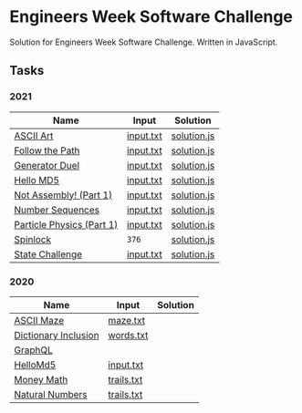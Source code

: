 # Engineers Week Software Challenge

Solution for Engineers Week Software Challenge. Written in JavaScript.

## Tasks

### 2021

|Name | Input | Solution |
|-----|-------|----------|
|[ASCII Art](./2021/ASCII%20Art/README.md)|[input.txt](./2021/ASCII%20Art/input.txt)|[solution.js](./2021/ASCII%20Art/solution.js)||
|[Follow the Path](./2021/Follow%20the%20Path/README.md)|[input.txt](./2021/Follow%20the%20Path/input.txt)|[solution.js](./2021/Follow%20the%20Path/solution.js)|
|[Generator Duel](./2021/Generator%20Duel/README.md)|[input.txt](./2021/Generator%20Duel/input.txt)|[solution.js](./2021/Generator%20Duel/solution.js)|
|[Hello MD5](./2021/Hello%20MD5/README.md)|[input.txt](./2021/Hello%20MD5/input.txt)|[solution.js](./2021/Hello%20MD5/solution.js)|
|[Not Assembly! (Part 1)](./2021/Not%20Assembly!%20(Part%201)/README.md)|[input.txt](./2021/Not%20Assembly!%20(Part%201)/input.txt)|[solution.js](./2021/Not%20Assembly!%20(Part%201)/solution.js)|
|[Number Sequences](./2021/Number%20Sequences/README.md)|[input.txt](./2021/Number%20Sequences/input.txt)|[solution.js](./2021/Number%20Sequences/solution.js)|
|[Particle Physics (Part 1)](./2021/Particle%20Physics%20(Part%201)/README.md)|[input.txt](./2021/Particle%20Physics%20(Part%201)/input.txt)|[solution.js](./2021/Particle%20Physics%20(Part%201)/solution.js)|
|[Spinlock](./2021/Spinlock/README.md)|`376`|[solution.js](./2021/Spinlock/solution.js)|
|[State Challenge](./2021/State%20Challenge/README.md)|[input.txt](./2021/State%20Challenge/input.txt)|[solution.js](./2021/State%20Challenge/solution.js)|

### 2020

|Name | Input | Solution |
|-----|-------|----------|
|[ASCII Maze](./2020/ASCII%20Maze/ASCII-Maze.md)|[maze.txt](./2021/ASCII%20Art/maze.txt)||
|[Dictionary Inclusion](./2020/Dictionary%20Inclusion/Dictionary-inclusion.md)|[words.txt](./2021/ASCII%20Art/words.txt)||
|[GraphQL](./2020/GraphQL/README.md)|||
|[HelloMd5](./2020/HelloMd5/HelloMd5.md)|[input.txt](./2021/HelloMd5/maze.txt)||
|[Money Math](./2020/Money%20Math/money-math.md)|[trails.txt](./2021/Money%20Math/trails.txt)||
|[Natural Numbers](./2020/Natural%20Numbers/money-math.md)|[trails.txt](./2021/Natural%20Numbers/trails.txt)||
